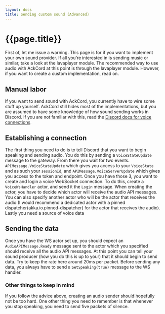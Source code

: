 ```yaml
---
layout: docs
title: Sending custom sound (Advanced)
---
```


# {{page.title}}
First of, let me issue a warning. This page is for if you want to implement your own sound provider. If all you're interested in is sending music or similar, take a look at the lavaplayer module. The recommended way to use audio with AckCord at this point is through the lavaplayer module. However, if you want to create a custom implementation, read on.

## Manual labor
If you want to send sound with AckCord, you currently have to wire some stuff up yourself. AckCord still hides most of the implementations, but you are assumed to have some knowledge of how sound sending works in Discord. If you are not familiar with this, read the [Discord docs for voice connections](https://discordapp.com/developers/docs/topics/voice-connections).

## Establishing a connection
The first thing you need to do is to tell Discord that you want to begin speaking and sending audio. You do this by sending a `VoiceStateUpdate` message to the gateway. From there you wait for two events. `APIMessage.VoiceStateUpdate` which gives you access to your `VoiceState` and as such your `sessionId`, and `APIMessage.VoiceServerUpdate` which gives you access to the token and endpoint. Once you have those 3, you want to create and login a voice WebSocket connection. To do this, create a `VoiceWsHandler` actor, and send it the `Login` message. When creating the actor, you have to decide which actor will receive the audio API messages. You can also specify another actor who will be the actor that receives the audio (I would recommend a dedicated actor with a pinned dispatcher(akka.io.pinned-dispatcher) for the actor that receives the audio). Lastly you need a source of voice data

## Sending the data
Once you have the WS actor set up, you should expect an `AudioAPIMessage.Ready` message sent to the actor which you specified should receive all the audio API messages. At this point you can tell your sound producer (how you do this is up to your) that it should begin to send data. Try to keep the rate here around 20ms per packet. Before sending any data, you always have to send a `SetSpeaking(true)` message to the WS handler.

### Other things to keep in mind
If you follow the advice above, creating an audio sender should hopefully not be too hard. One other thing you need to remember is that whenever you stop speaking, you need to send five packets of silence.